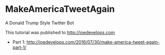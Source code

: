 # MakeAmericaTweetAgain
A Donald Trump Style Twitter Bot

This tutorial was published to http://joedevelops.com
  - Part 1:  http://joedevelops.com/2016/07/30/make-america-tweet-again-part-1/
